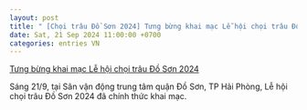 ```yaml
---
layout: post
title: " [Chọi trâu Đồ Sơn 2024] Tưng bừng khai mạc Lễ hội chọi trâu Đồ Sơn 2024"
date: Sat, 21 Sep 2024 11:00:00 +0700
categories: entries VN
---
```

[Tưng bừng khai mạc Lễ hội chọi trâu Đồ Sơn 2024](https://baotintuc.vn/doi-song-van-hoa/tung-bung-khai-mac-le-hoi-choi-trau-do-son-2024-20240921093825593.htm)

Sáng 21/9, tại Sân vận động trung tâm quận Đồ Sơn, TP Hải Phòng, Lễ hội chọi trâu Đồ Sơn 2024 đã chính thức khai mạc.


